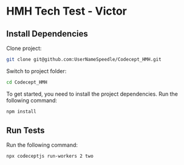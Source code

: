 # HMH Tech Test - Victor


## Install Dependencies

Clone project:

```bash
git clone git@github.com:UserNameSpeedle/Codecept_HMH.git
```

Switch to project folder:

```bash
cd Codecept_HMH
```

To get started, you need to install the project dependencies. Run the following command:

```bash
npm install
```

## Run Tests

Run the following command:

```bash
npx codeceptjs run-workers 2 two
```
